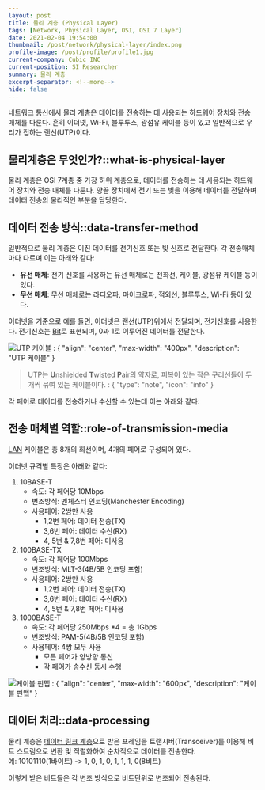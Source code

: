 ```yaml
---
layout: post
title: 물리 계층 (Physical Layer)
tags: [Network, Physical Layer, OSI, OSI 7 Layer]
date: 2021-02-04 19:54:00
thumbnail: /post/network/physical-layer/index.png
profile-image: /post/profile/profile1.jpg
current-company: Cubic INC
current-position: SI Researcher
summary: 물리 계층
excerpt-separator: <!--more-->
hide: false
---
```

네트워크 통신에서 물리 계층은 데이터를 전송하는 데 사용되는 하드웨어 장치와 전송 매체를 다룬다.
흔히 이더넷, Wi-Fi, 블루투스, 광섬유 케이블 등이 있고 일반적으로 우리가 접하는 랜선(UTP)이다.
<!--more-->
## 물리계층은 무엇인가?::what-is-physical-layer

물리 계층은 OSI 7계층 중 가장 하위 계층으로, 데이터를 전송하는 데 사용되는 하드웨어 장치와 전송 매체를 다룬다.
양끝 장치에서 전기 또는 빛을 이용해 데이터를 전달하며 데이터 전송의 물리적인 부분을 담당한다.

## 데이터 전송 방식::data-transfer-method

일반적으로 물리 계층은 이진 데이터를 전기신호 또는 빛 신호로 전달한다. 각 전송매체 마다 다르며 이는 아래와 같다:

* **유선 매체**: 전기 신호를 사용하는 유선 매체로는 전화선, 케이블, 광섬유 케이블 등이 있다.
* **무선 매체**: 무선 매체로는 라디오파, 마이크로파, 적외선, 블루투스, Wi-Fi 등이 있다.

이더넷을 기준으로 예를 들면, 이더넷은 랜선(UTP)위에서 전달되며, 전기신호를 사용한다.
전기신호는 [Bit](/wiki/bit)로 표현되며, 0과 1로 이루어진 데이터를 전달한다.

![UTP 케이블](/post/network/physical-layer/utp-cable.png)
: { "align": "center", "max-width": "400px", "description": "UTP 케이블" }

>UTP는 **U**nshielded **T**wisted **P**air의 약자로, 피복이 있는 작은 구리선들이 두 개씩 묶여 있는 케이블이다.
: { "type": "note", "icon": "info" }

각 페어로 데이터를 전송하거나 수신할 수 있는데 이는 아래와 같다:

## 전송 매체별 역할::role-of-transmission-media

[LAN]() 케이블은 총 8개의 회선이며,  4개의 페어로 구성되어 있다.

이더넷 규격별 특징은 아래와 같다:

1. 10BASE-T
   * 속도: 각 페어당 10Mbps
   * 변조방식: 멘체스터 인코딩(Manchester Encoding)
   * 사용페어: 2쌍만 사용
     * 1,2번 페어: 데이터 전송(TX)
     * 3,6번 페어: 데이터 수신(RX)
     * 4, 5번 & 7,8번 페어: 미사용
2. 100BASE-TX
   * 속도: 각 페어당 100Mbps
   * 변조방식: MLT-3(4B/5B 인코딩 포함) 
   * 사용페어: 2쌍만 사용
     * 1,2번 페어: 데이터 전송(TX)
     * 3,6번 페어: 데이터 수신(RX)
     * 4, 5번 & 7,8번 페어: 미사용
3. 1000BASE-T
   * 속도: 각 페어당 250Mbps *4 = 총 1Gbps
   * 변조방식: PAM-5(4B/5B 인코딩 포함)
   * 사용페어: 4쌍 모두 사용
     * 모든 페어가 양방향 통신
     * 각 페어가 송수신 동시 수행

![케이블 핀맵](/post/network/physical-layer/pin-map-of-cable.png)
: { "align": "center", "max-width": "600px", "description": "케이블 핀맵" }

## 데이터 처리::data-processing

물리 계층은 [데이터 링크 계층](/docs/network/data-link)으로 받은 프레임을 트랜시버(Transceiver)를 이용해 비트 스트림으로 변환 및 직렬화하여 순차적으로 데이터를 전송한다.  
예: 10101110(1바이트) -> 1, 0, 1, 0, 1, 1, 1, 0(8비트)

이렇게 받은 비트들은 각 변조 방식으로 비트단위로 변조되어 전송된다.



